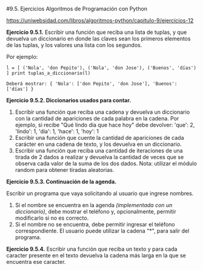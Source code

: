 #9.5. Ejercicios
Algoritmos de Programación con Python

https://uniwebsidad.com/libros/algoritmos-python/capitulo-9/ejercicios-12

**Ejercicio 9.5.1.** Escribir una función que reciba una lista de tuplas, y que devuelva un diccionario en donde las claves sean los primeros elementos de las tuplas, y los valores una lista con los segundos.

Por ejemplo:

`l = [ ('Nola', 'don Pepito'), ('Nola', 'don Jose'), ('Buenos', 'días') ]
print tuplas_a_diccionario(l)`

`Deberá mostrar: { 'Nola': ['don Pepito', 'don Jose'], 'Buenos': ['días'] }`

__Ejercicio 9.5.2. Diccionarios usados para contar.__

1. Escribir una función que reciba una cadena y devuelva un diccionario con la cantidad de apariciones de cada palabra en la cadena. Por ejemplo, si recibe "Qué lindo día que hace hoy" debe devolver: 'que': 2, 'lindo': 1, 'día': 1, 'hace': 1, 'hoy': 1
2. Escribir una función que cuente la cantidad de apariciones de cada carácter en una cadena de texto, y los devuelva en un diccionario.
3. Escribir una función que reciba una cantidad de iteraciones de una tirada de 2 dados a realizar y devuelva la cantidad de veces que se observa cada valor de la suma de los dos dados. Nota: utilizar el módulo random para obtener tiradas aleatorias.

__Ejercicio 9.5.3. Continuación de la agenda.__

Escribir un programa que vaya solicitando al usuario que ingrese nombres.

1. Si el nombre se encuentra en la agenda _(implementada con un diccionario)_, debe mostrar el teléfono y, opcionalmente, permitir modificarlo si no es correcto.
2. Si el nombre no se encuentra, debe permitir ingresar el teléfono correspondiente. El usuario puede utilizar la cadena "*", para salir del programa.

__Ejercicio 9.5.4.__ Escribir una función que reciba un texto y para cada caracter presente en el texto devuelva la cadena más larga en la que se encuentra ese caracter.

